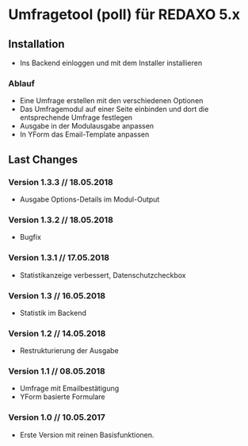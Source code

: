 # Umfragetool (poll) für REDAXO 5.x

## Installation

* Ins Backend einloggen und mit dem Installer installieren

### Ablauf

* Eine Umfrage erstellen mit den verschiedenen Optionen
* Das Umfragemodul auf einer Seite einbinden und dort die entsprechende Umfrage festlegen
* Ausgabe in der Modulausgabe anpassen
* In YForm das Email-Template anpassen

Last Changes
-------
### Version 1.3.3 // 18.05.2018

* Ausgabe Options-Details im Modul-Output

### Version 1.3.2 // 18.05.2018

* Bugfix

### Version 1.3.1 // 17.05.2018

* Statistikanzeige verbessert, Datenschutzcheckbox

### Version 1.3 // 16.05.2018

* Statistik im Backend

### Version 1.2 // 14.05.2018

* Restrukturierung der Ausgabe

### Version 1.1 // 08.05.2018

* Umfrage mit Emailbestätigung
* YForm basierte Formulare

### Version 1.0 // 10.05.2017

* Erste Version mit reinen Basisfunktionen.

